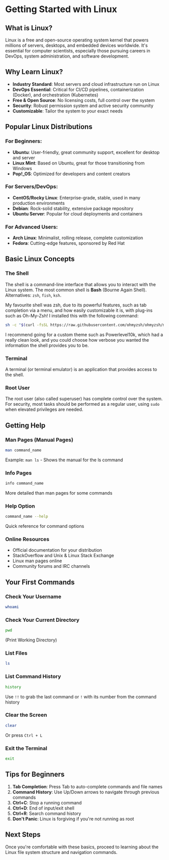 # Getting Started with Linux

## What is Linux?

Linux is a free and open-source operating system kernel that powers millions of servers, desktops, and embedded devices worldwide. It's essential for computer scientists, especially those pursuing careers in DevOps, system administration, and software development.

## Why Learn Linux?

- **Industry Standard**: Most servers and cloud infrastructure run on Linux
- **DevOps Essential**: Critical for CI/CD pipelines, containerization (Docker), and orchestration (Kubernetes)
- **Free & Open Source**: No licensing costs, full control over the system
- **Security**: Robust permission system and active security community
- **Customizable**: Tailor the system to your exact needs

## Popular Linux Distributions

### For Beginners:
- **Ubuntu**: User-friendly, great community support, excellent for desktop and server
- **Linux Mint**: Based on Ubuntu, great for those transitioning from Windows
- **Pop!_OS**: Optimized for developers and content creators

### For Servers/DevOps:
- **CentOS/Rocky Linux**: Enterprise-grade, stable, used in many production environments
- **Debian**: Rock-solid stability, extensive package repository
- **Ubuntu Server**: Popular for cloud deployments and containers

### For Advanced Users:
- **Arch Linux**: Minimalist, rolling release, complete customization
- **Fedora**: Cutting-edge features, sponsored by Red Hat

## Basic Linux Concepts

### The Shell
The shell is a command-line interface that allows you to interact with the Linux system. The most common shell is **Bash** (Bourne Again Shell). Alternatives: `zsh`, `fish`, `ksh`.

My favourite shell was zsh, due to its powerful features, such as tab completion via a menu, and how easily customizable it is, with plug-ins such as Oh-My-Zsh! 
I installed this with the following command:
 ```bash
sh -c "$(curl -fsSL https://raw.githubusercontent.com/ohmyzsh/ohmyzsh/master/tools/install.sh)"
```
I recommend going for a custom theme such as Powerlevel10k, which had a really clean look, and you could choose how verbose you wanted the information the shell provides you to be.

### Terminal
A terminal (or terminal emulator) is an application that provides access to the shell.

### Root User
The root user (also called superuser) has complete control over the system. For security, most tasks should be performed as a regular user, using `sudo` when elevated privileges are needed.

## Getting Help

### Man Pages (Manual Pages)
```bash
man command_name
```
Example: `man ls` - Shows the manual for the ls command

### Info Pages
```bash
info command_name
```
More detailed than man pages for some commands

### Help Option
```bash
command_name --help
```
Quick reference for command options

### Online Resources
- Official documentation for your distribution
- StackOverflow and Unix & Linux Stack Exchange
- Linux man pages online
- Community forums and IRC channels

## Your First Commands

### Check Your Username
```bash
whoami
```

### Check Your Current Directory
```bash
pwd
```
(Print Working Directory)

### List Files
```bash
ls
```

### List Command History
```bash
history
```
Use `!!` to grab the last command or `!` with its number from the command history

### Clear the Screen
```bash
clear
```
Or press `Ctrl + L`

### Exit the Terminal
```bash
exit
```

## Tips for Beginners

1. **Tab Completion**: Press Tab to auto-complete commands and file names
2. **Command History**: Use Up/Down arrows to navigate through previous commands
3. **Ctrl+C**: Stop a running command
4. **Ctrl+D**: End of input/exit shell
5. **Ctrl+R**: Search command history
6. **Don't Panic**: Linux is forgiving if you're not running as root

## Next Steps

Once you're comfortable with these basics, proceed to learning about the Linux file system structure and navigation commands.

